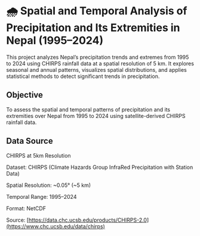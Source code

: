 # 🌧️ Spatial and Temporal Analysis of Precipitation and Its Extremities in Nepal (1995–2024)

This project analyzes Nepal’s precipitation trends and extremes from 1995 to 2024 using CHIRPS rainfall data at a spatial resolution of 5 km. It explores seasonal and annual patterns, visualizes spatial distributions, and applies statistical methods to detect significant trends in precipitation.


## Objective

To assess the spatial and temporal patterns of precipitation and its extremities over Nepal from 1995 to 2024 using satellite-derived CHIRPS rainfall data. 

## Data Source

CHIRPS at 5km Resolution

Dataset: CHIRPS (Climate Hazards Group InfraRed Precipitation with Station Data)

Spatial Resolution: ~0.05° (~5 km)

Temporal Range: 1995–2024

Format: NetCDF

Source: [https://data.chc.ucsb.edu/products/CHIRPS-2.0](https://www.chc.ucsb.edu/data/chirps)




